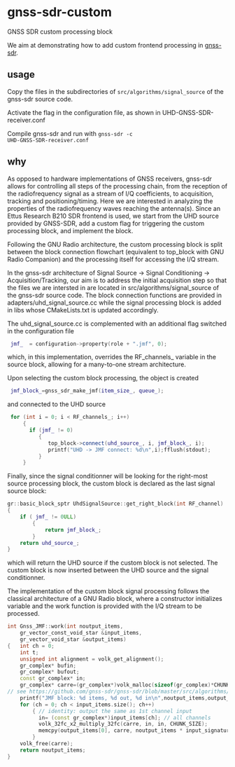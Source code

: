 # gnss-sdr-custom
GNSS SDR custom processing block

We aim at demonstrating how to add custom frontend processing in 
<a href="https://github.com/gnss-sdr/gnss-sdr">gnss-sdr</a>.

## usage

Copy the files in the subdirectories of <code>src/algorithms/signal_source</code> of
the gnss-sdr source code.

Activate the flag in the configuration file, as shown in UHD-GNSS-SDR-receiver.conf

Compile gnss-sdr and run with <code>gnss-sdr -c UHD-GNSS-SDR-receiver.conf</code>

## why

As opposed to hardware implementations of GNSS receivers, gnss-sdr allows
for controlling all steps of the processing chain, from the reception of the
radiofrequency signal as a stream of I/Q coefficients, to acquisition, tracking
and positioning/timing. Here we are interested in analyzing the properties of
the radiofrequency waves reaching the antenna(s). Since an Ettus Research B210
SDR frontend is used, we start from the UHD source provided by GNSS-SDR, add a 
custom flag for triggering the custom processing block, and implement the block.

Following the GNU Radio architecture, the custom processing block is split between
the block connection flowchart (equivalent to top_block with GNU Radio Companion)
and the processing itself for accessing the I/Q stream.

In the gnss-sdr architecture of Signal Source -> Signal Conditioning -> Acquisition/Tracking,
our aim is to address the initial acquisition step so that the files we are intersted
in are located in src/algorithms/signal_source of the gnss-sdr source code. The
block connection functions are provided in adapters/uhd_signal_source.cc while the
signal processing block is added in libs whose CMakeLists.txt is updated accordingly.

The uhd_signal_source.cc is complemented with an additional flag switched in the configuration
file
```Cpp
 jmf_  = configuration->property(role + ".jmf", 0);
```
which, in this implementation, overrides the RF_channels_ variable in the source block, allowing
for a many-to-one stream architecture.

Upon selecting the custom block processing, the object is created
```Cpp
 jmf_block_=gnss_sdr_make_jmf(item_size_, queue_);
```
and connected to the UHD source
```Cpp
 for (int i = 0; i < RF_channels_; i++)
     {
       if (jmf_ != 0)
          {
             top_block->connect(uhd_source_, i, jmf_block_, i);
             printf("UHD -> JMF connect: %d\n",i);fflush(stdout);
          }
     }
```
Finally, since the signal conditionner will be looking for the right-most
source processing block, the custom block is declared as the last signal source
block:
```cpp
gr::basic_block_sptr UhdSignalSource::get_right_block(int RF_channel)
{
    if ( jmf_ != 0ULL)
        {
            return jmf_block_;
        }
    return uhd_source_;
}
```
which will return the UHD source if the custom block is not selected. The custom
block is now inserted between the UHD source and the signal conditionner.

The implementation of the custom block signal processing follows the classical 
architecture of a GNU Radio block, where a constructor initializes variable and the
work function is provided with the I/Q stream to be processed.

```cpp
int Gnss_JMF::work(int noutput_items,
    gr_vector_const_void_star &input_items,
    gr_vector_void_star &output_items)
{   int ch = 0;
    int t;
    unsigned int alignment = volk_get_alignment();
    gr_complex* bufin;
    gr_complex* bufout;
    const gr_complex* in;
    gr_complex* carre=(gr_complex*)volk_malloc(sizeof(gr_complex)*CHUNK_SIZE, alignment);
// see https://github.com/gnss-sdr/gnss-sdr/blob/master/src/algorithms/acquisition/gnuradio_blocks/pcps_acquisition_fine_doppler_cc.h for declaration of gr::fft
    printf("JMF block: %d items, %d out, %d in\n",noutput_items,output_items.size(),input_items.size());
    for (ch = 0; ch < input_items.size(); ch++)
        { // identity: output the same as 1st channel input
          in= (const gr_complex*)input_items[ch]; // all channels
          volk_32fc_x2_multiply_32fc(carre, in, in, CHUNK_SIZE);
          memcpy(output_items[0], carre, noutput_items * input_signature()->sizeof_stream_item(ch));
        }
    volk_free(carre);
    return noutput_items;
}
```
